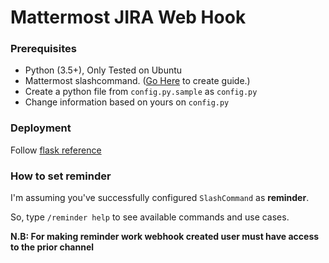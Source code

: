 # Mattermost JIRA Web Hook

### Prerequisites
 - Python (3.5+), Only Tested on Ubuntu
 - Mattermost slashcommand. ([Go Here](https://docs.mattermost.com/developer/slash-commands.html) to create guide.)
 - Create a python file from `config.py.sample` as `config.py`
 - Change information based on yours on `config.py`

### Deployment
Follow [flask reference](http://flask.pocoo.org/docs/dev/tutorial/deploy/)

### How to set reminder
I'm assuming you've successfully configured `SlashCommand` as **reminder**.

So, type `/reminder help` to see available commands and use cases.


**N.B: For making reminder work webhook created user must have access to the prior channel**
